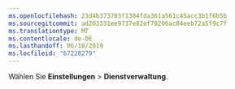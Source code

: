 ```yaml
---
ms.openlocfilehash: 23d4b373703f1384fda361a561c45acc3b1f6b5b
ms.sourcegitcommit: ad203331ee9737e82ef70206ac04eeb72a5f9c7f
ms.translationtype: MT
ms.contentlocale: de-DE
ms.lasthandoff: 06/18/2019
ms.locfileid: "67228279"
---
```

Wählen Sie **Einstellungen** > **Dienstverwaltung**.